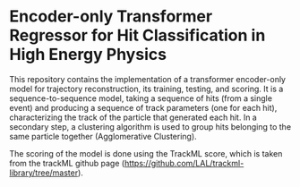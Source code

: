 # Encoder-only Transformer Regressor for Hit Classification in High Energy Physics

This repository contains the implementation of a transformer encoder-only model for trajectory reconstruction, its training, testing, and scoring. It is a sequence-to-sequence model, taking a sequence of hits (from a single event) and producing a sequence of track parameters (one for each hit), characterizing the track of the particle that generated each hit. In a secondary step, a clustering algorithm is used to group hits belonging to the same particle together (Agglomerative Clustering).

The scoring of the model is done using the TrackML score, which is taken from the trackML github page (https://github.com/LAL/trackml-library/tree/master).